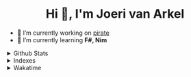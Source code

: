<h1 align="center">Hi 👋, I'm Joeri van Arkel</h1>

- 🔭 I’m currently working on [pirate](https://github.com/piratelang/pirate)
- 🌱 I’m currently learning **F#, Nim**

<details>
  <summary>Github Stats</summary>
  
![](http://github-profile-summary-cards.vercel.app/api/cards/profile-details?username=joerivanarkel&theme=github_dark)
![](http://github-profile-summary-cards.vercel.app/api/cards/repos-per-language?username=joerivanarkel&theme=github_dark)
![](http://github-profile-summary-cards.vercel.app/api/cards/most-commit-language?username=joerivanarkel&theme=github_dark)
![](http://github-profile-summary-cards.vercel.app/api/cards/stats?username=joerivanarkel&theme=github_dark)
![](http://github-profile-summary-cards.vercel.app/api/cards/productive-time?username=joerivanarkel&theme=github_dark&utcOffset=1)
</details>

<details>
  <summary>Indexes</summary>
  
#### [AZ-204](AZ204.md)
<!--#### [PCAP-31](PCAP-31.md))-->
<!--#### [Others](Others.md)-->
</details>

<details>
  <summary>Wakatime</summary>
  
  ![Wakatime](https://wakatime.com/share/@joerivanarkel/5c6eb15c-51e2-4eb3-ab5f-548c32f00183.svg)
</details>

